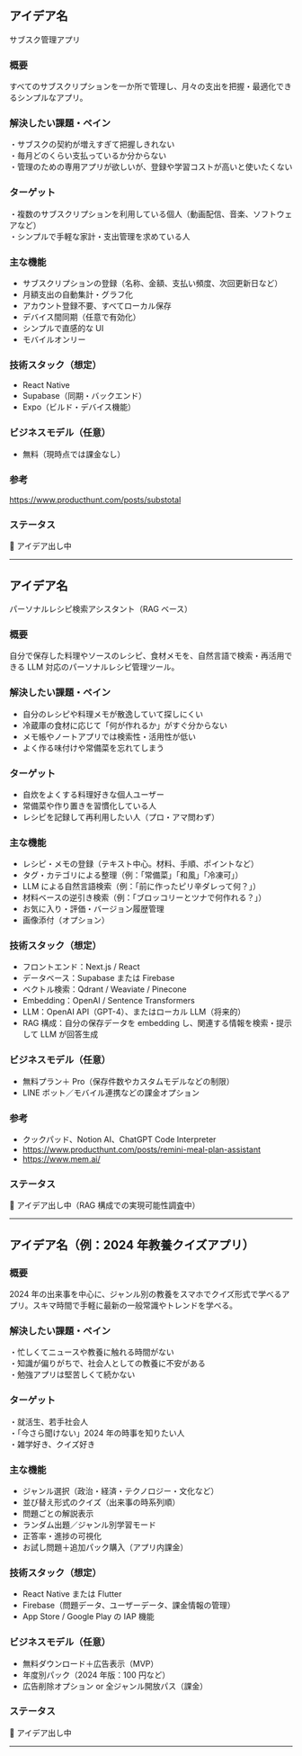 ## アイデア名

サブスク管理アプリ

### 概要

すべてのサブスクリプションを一か所で管理し、月々の支出を把握・最適化できるシンプルなアプリ。

### 解決したい課題・ペイン

・サブスクの契約が増えすぎて把握しきれない  
・毎月どのくらい支払っているか分からない  
・管理のための専用アプリが欲しいが、登録や学習コストが高いと使いたくない

### ターゲット

・複数のサブスクリプションを利用している個人（動画配信、音楽、ソフトウェアなど）  
・シンプルで手軽な家計・支出管理を求めている人

### 主な機能

- サブスクリプションの登録（名称、金額、支払い頻度、次回更新日など）
- 月額支出の自動集計・グラフ化
- アカウント登録不要、すべてローカル保存
- デバイス間同期（任意で有効化）
- シンプルで直感的な UI
- モバイルオンリー

### 技術スタック（想定）

- React Native
- Supabase（同期・バックエンド）
- Expo（ビルド・デバイス機能）

### ビジネスモデル（任意）

- 無料（現時点では課金なし）

### 参考

https://www.producthunt.com/posts/substotal

### ステータス

🧠 アイデア出し中

---

## アイデア名

パーソナルレシピ検索アシスタント（RAG ベース）

### 概要

自分で保存した料理やソースのレシピ、食材メモを、自然言語で検索・再活用できる LLM 対応のパーソナルレシピ管理ツール。

### 解決したい課題・ペイン

- 自分のレシピや料理メモが散逸していて探しにくい
- 冷蔵庫の食材に応じて「何が作れるか」がすぐ分からない
- メモ帳やノートアプリでは検索性・活用性が低い
- よく作る味付けや常備菜を忘れてしまう

### ターゲット

- 自炊をよくする料理好きな個人ユーザー
- 常備菜や作り置きを習慣化している人
- レシピを記録して再利用したい人（プロ・アマ問わず）

### 主な機能

- レシピ・メモの登録（テキスト中心。材料、手順、ポイントなど）
- タグ・カテゴリによる整理（例：「常備菜」「和風」「冷凍可」）
- LLM による自然言語検索（例：「前に作ったピリ辛ダレって何？」）
- 材料ベースの逆引き検索（例：「ブロッコリーとツナで何作れる？」）
- お気に入り・評価・バージョン履歴管理
- 画像添付（オプション）

### 技術スタック（想定）

- フロントエンド：Next.js / React
- データベース：Supabase または Firebase
- ベクトル検索：Qdrant / Weaviate / Pinecone
- Embedding：OpenAI / Sentence Transformers
- LLM：OpenAI API（GPT-4）、またはローカル LLM（将来的）
- RAG 構成：自分の保存データを embedding し、関連する情報を検索・提示して LLM が回答生成

### ビジネスモデル（任意）

- 無料プラン＋ Pro（保存件数やカスタムモデルなどの制限）
- LINE ボット／モバイル連携などの課金オプション

### 参考

- クックパッド、Notion AI、ChatGPT Code Interpreter
- https://www.producthunt.com/posts/remini-meal-plan-assistant
- https://www.mem.ai/

### ステータス

🧠 アイデア出し中（RAG 構成での実現可能性調査中）

---

## アイデア名（例：2024 年教養クイズアプリ）

### 概要

2024 年の出来事を中心に、ジャンル別の教養をスマホでクイズ形式で学べるアプリ。スキマ時間で手軽に最新の一般常識やトレンドを学べる。

### 解決したい課題・ペイン

・忙しくてニュースや教養に触れる時間がない  
・知識が偏りがちで、社会人としての教養に不安がある  
・勉強アプリは堅苦しくて続かない

### ターゲット

・就活生、若手社会人  
・「今さら聞けない」2024 年の時事を知りたい人  
・雑学好き、クイズ好き

### 主な機能

- ジャンル選択（政治・経済・テクノロジー・文化など）
- 並び替え形式のクイズ（出来事の時系列順）
- 問題ごとの解説表示
- ランダム出題／ジャンル別学習モード
- 正答率・進捗の可視化
- お試し問題＋追加パック購入（アプリ内課金）

### 技術スタック（想定）

- React Native または Flutter
- Firebase（問題データ、ユーザーデータ、課金情報の管理）
- App Store / Google Play の IAP 機能

### ビジネスモデル（任意）

- 無料ダウンロード＋広告表示（MVP）
- 年度別パック（2024 年版：100 円など）
- 広告削除オプション or 全ジャンル開放パス（課金）

### ステータス

🧠 アイデア出し中

---

